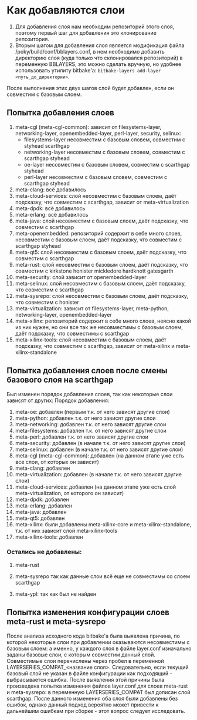 # Как добавляются слои
1. Для добавления слоя нам необходим репозиторий этого слоя, поэтому первый шаг для добавления это клонирование репозитория.
2. Вторым шагом для добавления слоя является модификация файла /poky/build/conf/bblayers.conf, в нем необходимо добавить директорию слоя (куда только что склонировался репозиторий) в переменную BBLAYERS, это можно сделать вручную, но удобнее использовать утилиту bitbake'a: `bitbake-layers add-layer <путь_до_директории>`.

После выполнения этих двух шагов слой будет добавлен, если он совместим с базовым слоем.


## Попытка добавления слоев

1) meta-cgl (meta-cgl-common): зависит от filesystems-layer, networking-layer, openembedded-layer, perl-layer,
    security, selinux: 
    - filesystems-layer несовместим с базовым словем, совместим с styhead scarthgap
    - networking-layer несовместим с базовым словем, совместим с scarthgap styhead
    - oe-layer несовместим с базовым словем, совместим с scarthgap styhead
    - perl-layer несовместим с базовым словем, совместим с scarthgap styhead
2) meta-clang: всё добавилось
3) meta-cloud-services: слой несовместим с базовым слоем, даёт подсказку, что совместим с scarthgap, зависит от meta-virtualization
4) meta-dpdk: всё добавилось
5) meta-erlang: всё добавилось
6) meta-java: слой несовместим с базовым слоем, даёт подсказку, что совместим с scarthgap
7) meta-openembedded: репозиторий содержит в себе много слоев,  несовместим с базовым слоем, даёт подсказку, что совместим с scarthgap styhead
8) meta-qt5: слой несовместим с базовым слоем, даёт подсказку, что совместим с scarthgap
9) meta-rust: слой несовместим с базовым слоем, даёт подсказку, что совместим с kirkstone honister mickledore hardknott gatesgarth
10) meta-security: слой зависит от openembedded-layer
11) meta-selinux: слой несовместим с базовым слоем, даёт подсказку, что совместим с scarthgap
12) meta-sysrepo: слой несовместим с базовым слоем, даёт подсказку, что совместим с honister
13) meta-virtualization: зависит от filesystems-layer, meta-python, networking-layer, openembedded-layer
14) meta-xilinx: репозиторий содержит в себе много слоев, неясно какой из них нужен, но они все так же несовместимы с базовым слоем, даёт подсказку, что совместимы с scarthgap
15) meta-xilinx-tools: слой несовместим с базовым слоем, даёт подсказку, что совместим с scarthgap, зависит от meta-xilinx и meta-xilinx-standalone


## Попытка добавления слоев после смены базового слоя на scarthgap

Был изменен порядок добавления слоев, так как некоторые слои зависят от других:
Порядок добавления:
1) meta-oe: добавлен (первым т.к. от него зависят другие слои)
2) meta-python: добавлен т.к. от него зависят другие слои
3) meta-networking: добавлен т.к. от него зависят другие слои
4) meta-filesystems: добавлен т.к. от него зависят другие слои
5) meta-perl: добавлен т.к. от него зависят другие слои
6) meta-security: добавлен (в начале т.к. от него зависят другие слои)
7) meta-selinux: добавлен (в начале т.к. от него зависят другие слои)
8) meta-cgl (meta-cgl-common): добавлен (на данном этапе уже есть все слои, от которых он зависит)
9) meta-clang: добавлен
10) meta-virtualization: добавлен (в начале т.к. от него зависят другие слои)
11) meta-cloud-services: добавлен (на данном этапе уже есть слой meta-virtualization, от которого он зависит)
12) meta-dpdk: добавлен
13) meta-erlang: добавлен
14) meta-java: добавлен
15) meta-qt5: добавлен
16) meta-xilinx: были добавлены meta-xilinx-core и meta-xilinx-standalone, т.к. от них зависит слой meta-xilinx-tools
17) meta-xilinx-tools: добавлен

### Остались не добавлены:
1) meta-rust
2) meta-sysrepo
так как данные слои всё еще не совместимы со слоем scarthgap

3) meta-ypl: так как был не найден


## Попытка изменения конфигурации слоев meta-rust и meta-sysrepo 

После анализа исходного кода bitbake'a была выявлена причина, по которой некоторые слои при добавлении оказываются несовместимы с базовым слоем: а именно, у каждого слоя в файле layer.conf изначально заданы базовые слои, с которым совместим данный слой. Совместимые слои перечислены через пробел в переменной LAYERSERIES_COMPAT_<название слоя>. Следовательно, если текущий базовый слой не указан в файле конфигурации как подходящий - выбрасывается ошибка. После выявления этой причины была произведена попытка изменения файлов layer.conf для слоев meta-rust и meta-sysrepo: в переменную LAYERSERIES_COMPAT был дописан слой scarthgap. После данного изменения оба слоя были добавлены без ошибок, однако данный подход вероятно может привести к дальнейшим ошибкам при сборке - этот вопрос следует исследовать.
